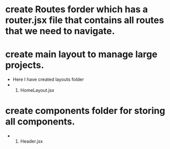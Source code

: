 # create Routes forder which has a router.jsx file that contains all routes that we need to navigate.

# create main layout to manage large projects.
- Here I have created layouts folder 
- 1. HomeLayout.jsx

# create components folder for storing all components.
- 1. Header.jsx